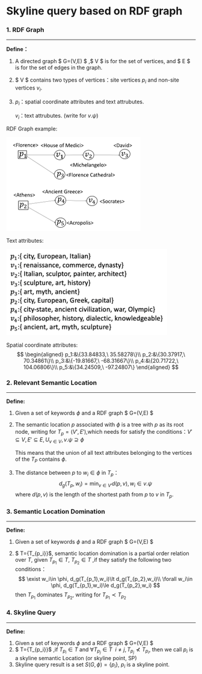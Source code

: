 # Skyline query based on RDF graph



### 1. RDF Graph

***

 **Define：**

1. A directed graph $ G=(V,E) $ ,$ V $ is for the set of vertices, and $ E $ is for the set of edges in the graph.

2. $ V $ contains two types of vertices：site vertices $p_i$ and non-site vertices $v_i$.

3. $p_i$：spatial coordinate attributes and text attrubutes.

   $v_i$：text attrubutes. (write for $v.\psi$)

RDF Graph example:

<img src="../doc_imgs/image-20201129120919478.png" alt="image-20201129120919478" style="zoom:50%;" />

Text attributes:

<img src="../doc_imgs/image-20201129120953990.png" alt="image-20201129120953990" style="zoom:50%;" />

Spatial coordinate attributes:
$$
\begin{aligned}
p_1:&\{33.84833,\  35.58278\}\\
p_2:&\{30.37917,\  70.34861\}\\
p_3:&\{-19.81667,\  -68.31667\}\\
p_4:&\{20.71722,\  104.06806\}\\
p_5:&\{34.24509,\  -97.24807\}
\end{aligned}
$$




### 2. Relevant Semantic Location

***

**Define:**

1. Given a set of keywords $\phi$ and a RDF graph $ G=(V,E) $ 

2. The semantic location $p$ associated with  $\phi$  is a tree with $p$ as its root node, writing for $T_p=(V',E')$,which needs for satisfy the conditions：$V'\subseteq V,E'\subseteq E,U_{v\in V},v.\psi \supseteq \phi$

   This means that the union of all text attributes belonging to the vertices of the $T_P$ contains $\phi$.

3. The distance between $p$ to $w_i\in\phi$ in $T_p$：
   $$
   d_g(T_p,w_i)=\min_{v\in V'}d(p,v),w_i\in v.\psi
   $$
   where $d(p,v)$ is the length of the shortest path from $p$ to $v$ in $T_p$.



### 3. Semantic Location Domination

***

**Define:**

1. Given a set of keywords $\phi$ and a RDF graph $ G=(V,E) $ 

2. $ T=\{T_{p_i}\}$, semantic location domination is a partial order relation over $T$, given $T_{p_1}\in T$, $T_{p_2}\in T$ ,if  they satisfy the following two conditions：
   $$
   \exist w_i\in \phi, d_g(T_{p_1},w_i)\lt d_g(T_{p_2},w_i)\\
   \forall w_i\in \phi, d_g(T_{p_1},w_i)\le d_g(T_{p_2},w_i)
   $$
   then $T_{p_1}$ dominates $T_{p_2}$, writing for $T_{p_1}\prec T_{p_2}$

 

### 4. Skyline Query

***

**Define:**

1. Given a set of keywords $\phi$ and a RDF graph $ G=(V,E) $ 
2. $ T=\{T_{p_i}\}$ ,if $T_{p_i}\in T$ and  $\forall T_{p_j}\in T\ \  i\ne j,T_{p_j}\not\prec T_{p_i}$, then we call $p_i$ is a skyline semantic Location (or skyline point, SP)
3. Skyline query result is a set $S(G,\phi)=\{p_i\},\ p_i$ is a skyline point.
